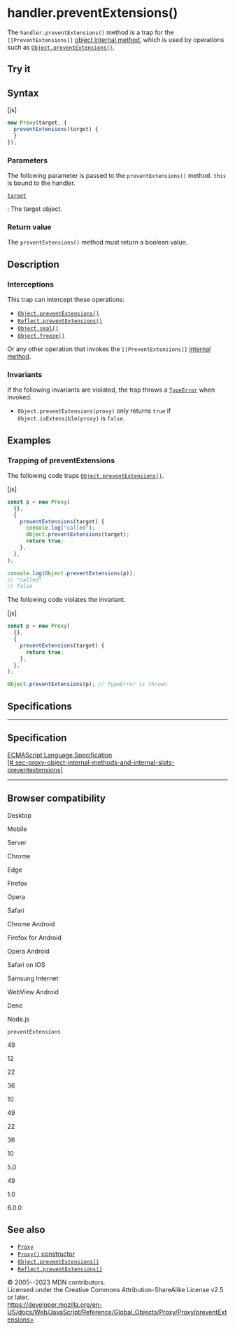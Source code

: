 handler.preventExtensions()
===========================

 
The `handler.preventExtensions()` method is a trap for the
`[[PreventExtensions]]` [object internal
method](../../proxy#object_internal_methods), which is used by
operations such as
[`Object.preventExtensions()`](../../object/preventextensions).


 
Try it 
------

 



 
Syntax
------

 
 
 
[js]


```js
new Proxy(target, {
  preventExtensions(target) {
  }
});
```




 
### Parameters

 
The following parameter is passed to the `preventExtensions()` method.
`this` is bound to the handler.

[`target`](#target)

:   The target object.



 
### Return value 

 
The `preventExtensions()` method must return a boolean value.



 
Description
-----------


 
### Interceptions

 
This trap can intercept these operations:

-   [`Object.preventExtensions()`](../../object/preventextensions)
-   [`Reflect.preventExtensions()`](../../reflect/preventextensions)
-   [`Object.seal()`](../../object/seal)
-   [`Object.freeze()`](../../object/freeze)

Or any other operation that invokes the `[[PreventExtensions]]`
[internal method](../../proxy#object_internal_methods).



 
### Invariants

 
If the following invariants are violated, the trap throws a
[`TypeError`](../../typeerror) when invoked.

-   `Object.preventExtensions(proxy)` only returns `true` if
    `Object.isExtensible(proxy)` is `false`.



 
Examples
--------


 
### Trapping of preventExtensions 

 
The following code traps
[`Object.preventExtensions()`](../../object/preventextensions).

 
 
[js]


```js
const p = new Proxy(
  {},
  {
    preventExtensions(target) {
      console.log("called");
      Object.preventExtensions(target);
      return true;
    },
  },
);

console.log(Object.preventExtensions(p));
// "called"
// false
```


The following code violates the invariant.

 
 
[js]


```js
const p = new Proxy(
  {},
  {
    preventExtensions(target) {
      return true;
    },
  },
);

Object.preventExtensions(p); // TypeError is thrown
```




Specifications
--------------

 
  ----------------------------------------------------------------------------------------------------------------------------------------------------------------------------------------------------------------------------------------
  Specification
  ----------------------------------------------------------------------------------------------------------------------------------------------------------------------------------------------------------------------------------------
  [ECMAScript Language Specification\
  [\#
  sec-proxy-object-internal-methods-and-internal-slots-preventextensions]](https://tc39.es/ecma262/multipage/ordinary-and-exotic-objects-behaviours.html#sec-proxy-object-internal-methods-and-internal-slots-preventextensions)

  ----------------------------------------------------------------------------------------------------------------------------------------------------------------------------------------------------------------------------------------


Browser compatibility 
---------------------

 


Desktop

Mobile

Server

Chrome

Edge

Firefox

Opera

Safari

Chrome Android

Firefox for Android

Opera Android

Safari on IOS

Samsung Internet

WebView Android

Deno

Node.js

`preventExtensions`

49

12

22

36

10

49

22

36

10

5.0

49

1.0

6.0.0

 
See also 
--------

 
-   [`Proxy`](../../proxy)
-   [`Proxy()` constructor](../proxy)
-   [`Object.preventExtensions()`](../../object/preventextensions)
-   [`Reflect.preventExtensions()`](../../reflect/preventextensions)



 
© 2005--2023 MDN contributors.\
Licensed under the Creative Commons Attribution-ShareAlike License v2.5
or later.\
https://developer.mozilla.org/en-US/docs/Web/JavaScript/Reference/Global_Objects/Proxy/Proxy/preventExtensions>

